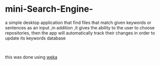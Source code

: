 # mini-Search-Engine-

<p>a simple desktop application that find files that match given keywords or sentences as an input ,in addition ,it gives the ability to the user to choose repositories, then the app will automatically track their changes in order to update its keywords database </p> <br>
<p> this was done using <a href="https://www.cs.waikato.ac.nz/ml/weka/">weka</a></p>     
